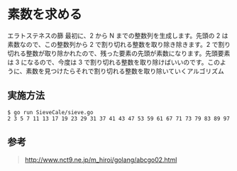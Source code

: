 # 素数を求める

エラトステネスの篩
最初に、2 から N までの整数列を生成します。先頭の 2 は素数なので、この整数列から 2 で割り切れる整数を取り除き除きます。2 で割り切れる整数が取り除かれたので、残った要素の先頭が素数になります。先頭要素は 3 になるので、今度は 3 で割り切れる整数を取り除けばいいのです。このように、素数を見つけたらそれで割り切れる整数を取り除いていくアルゴリズム


## 実施方法

```
$ go run SieveCale/sieve.go 
2 3 5 7 11 13 17 19 23 29 31 37 41 43 47 53 59 61 67 71 73 79 83 89 97 
```

## 参考

> http://www.nct9.ne.jp/m_hiroi/golang/abcgo02.html
